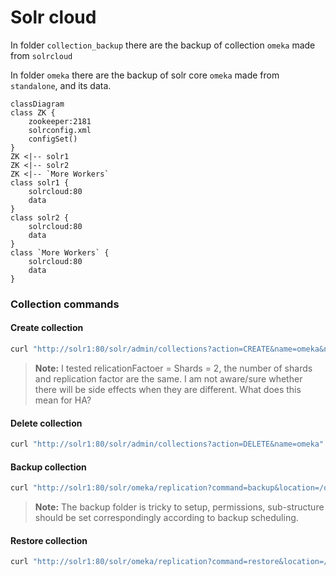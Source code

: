 # Solr cloud

In folder `collection_backup` there are the backup of collection `omeka` made from `solrcloud`

In folder `omeka` there are the backup of solr core `omeka` made from `standalone`, and its data. 

```mermaid
classDiagram
class ZK {
    zookeeper:2181
    solrconfig.xml
    configSet()
}
ZK <|-- solr1
ZK <|-- solr2 
ZK <|-- `More Workers`
class solr1 {
    solrcloud:80
    data
}
class solr2 {
    solrcloud:80
    data
}
class `More Workers` {
    solrcloud:80
    data
}
```

### Collection commands
#### Create collection
```bash
curl "http://solr1:80/solr/admin/collections?action=CREATE&name=omeka&numShards=2&replicationFactor=2&maxShardsPerNode=2&collection.configName=omeka"
```
> **Note:** I tested relicationFactoer = Shards = 2, the number of shards and replication factor are the same. I am not aware/sure whether there will be side effects when they are different. What does this mean for HA?

#### Delete collection
```bash
curl "http://solr1:80/solr/admin/collections?action=DELETE&name=omeka"
```

#### Backup collection
```bash
curl "http://solr1:80/solr/omeka/replication?command=backup&location=/opt/solr/server/solr/collection_backup&name=omeka"
```
> **Note:** The backup folder is tricky to setup, permissions, sub-structure should be set correspondingly according to backup scheduling. 

#### Restore collection
```bash
curl "http://solr1:80/solr/omeka/replication?command=restore&location=/opt/solr/server/solr/collection_backup&name=omeka"
```
